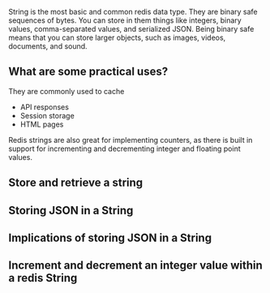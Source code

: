 String is the most basic and common redis data type. They are binary safe sequences of bytes. You can store in them things like integers, binary values, comma-separated values, and serialized JSON. Being binary safe means that you can store larger objects, such as images, videos, documents, and sound.

## What are some practical uses?
They are commonly used to cache 
* API responses
* Session storage
* HTML pages

Redis strings are also great for implementing counters, as there is built in support for incrementing and decrementing integer and floating point values.

## Store and retrieve a string

## Storing JSON in a String

## Implications of storing JSON in a String

## Increment and decrement an integer value within a redis String

